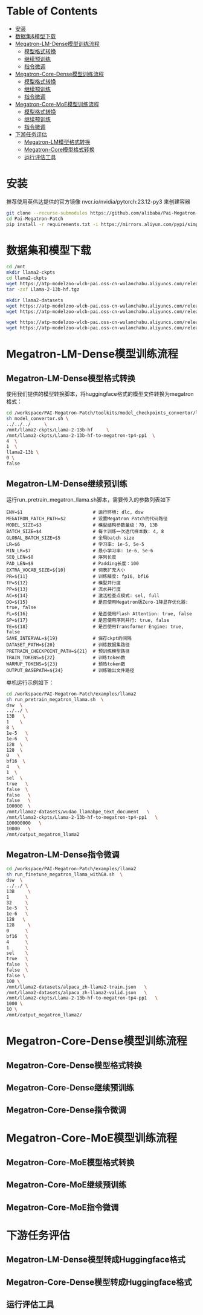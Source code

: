 # Table of Contents
   * [安装](#安装)
   * [数据集&模型下载](#数据集和模型下载)
   * [Megatron-LM-Dense模型训练流程](#Megatron-LM-Dense模型训练流程)
      * [模型格式转换](#Megatron-LM-Dense模型格式转换)
      * [继续预训练](#Megatron-LM-Dense继续预训练)
      * [指令微调](#Megatron-LM-Dense指令微调)
   * [Megatron-Core-Dense模型训练流程](#Megatron-Core-Dense模型训练流程)
      * [模型格式转换](#Megatron-Core-Dense模型格式转换)
      * [继续预训练](#Megatron-Core-Dense继续预训练)
      * [指令微调](#Megatron-Core-Dense指令微调)
   * [Megatron-Core-MoE模型训练流程](#Megatron-Core-MoE模型训练流程)
      * [模型格式转换](#Megatron-Core-MoE模型格式转换)
      * [继续预训练](#Megatron-Core-MoE继续预训练)
      * [指令微调](#Megatron-Core-MoE指令微调)
   * [下游任务评估](#下游任务评估)
      * [Megatron-LM模型格式转换](#Megatron-LM-Dense模型转成Huggingface格式)
      * [Megatron-Core模型格式转换](#Megatron-Core-Dense模型转成Huggingface格式)
      * [运行评估工具](#运行评估工具)

# 安装
推荐使用英伟达提供的官方镜像 nvcr.io/nvidia/pytorch:23.12-py3 来创建容器

```bash
git clone --recurse-submodules https://github.com/alibaba/Pai-Megatron-Patch.git
cd Pai-Megatron-Patch
pip install -r requirements.txt -i https://mirrors.aliyun.com/pypi/simple/
```


# 数据集和模型下载
```bash
cd /mnt
mkdir llama2-ckpts
cd llama2-ckpts
wget https://atp-modelzoo-wlcb-pai.oss-cn-wulanchabu.aliyuncs.com/release/models/pai-megatron-patch/llama2-ckpts/Llama-2-13b-hf.tgz
tar -zxf Llama-2-13b-hf.tgz

mkdir llama2-datasets
wget https://atp-modelzoo-wlcb-pai.oss-cn-wulanchabu.aliyuncs.com/release/models/pai-megatron-patch/llama2-datasets/wudao_llamabpe_text_document.bin
wget https://atp-modelzoo-wlcb-pai.oss-cn-wulanchabu.aliyuncs.com/release/models/pai-megatron-patch/llama2-datasets/wudao_llamabpe_text_document.idx

wget https://atp-modelzoo-wlcb-pai.oss-cn-wulanchabu.aliyuncs.com/release/models/pai-megatron-patch/llama2-datasets/alpaca_zh-llama2-train.json
wget https://atp-modelzoo-wlcb-pai.oss-cn-wulanchabu.aliyuncs.com/release/models/pai-megatron-patch/llama2-datasets/alpaca_zh-llama2-valid.json


```

# Megatron-LM-Dense模型训练流程

## Megatron-LM-Dense模型格式转换
使用我们提供的模型转换脚本，将huggingface格式的模型文件转换为megatron格式：
```bash
cd /workspace/PAI-Megatron-Patch/toolkits/model_checkpoints_convertor/llama
sh model_convertor.sh \
../../../     \
/mnt/llama2-ckpts/Llama-2-13b-hf     \
/mnt/llama2-ckpts/Llama-2-13b-hf-to-megatron-tp4-pp1  \
4  \
1  \
llama2-13b \
0 \
false
```

## Megatron-LM-Dense继续预训练
运行run_pretrain_megatron_llama.sh脚本，需要传入的参数列表如下
```
ENV=$1                          # 运行环境: dlc, dsw
MEGATRON_PATCH_PATH=$2          # 设置Megatron Patch的代码路径
MODEL_SIZE=$3                   # 模型结构参数量级：7B, 13B
BATCH_SIZE=$4                   # 每卡训练一次迭代样本数: 4, 8
GLOBAL_BATCH_SIZE=$5            # 全局batch size
LR=$6                           # 学习率: 1e-5, 5e-5
MIN_LR=$7                       # 最小学习率: 1e-6, 5e-6
SEQ_LEN=$8                      # 序列长度
PAD_LEN=$9                      # Padding长度：100
EXTRA_VOCAB_SIZE=${10}          # 词表扩充大小
PR=${11}                        # 训练精度: fp16, bf16
TP=${12}                        # 模型并行度
PP=${13}                        # 流水并行度
AC=${14}                        # 激活检查点模式: sel, full
DO=${15}                        # 是否使用Megatron版Zero-1降显存优化器: true, false
FL=${16}                        # 是否使用Flash Attention: true, false
SP=${17}                        # 是否使用序列并行: true, false
TE=${18}                        # 是否使用Transformer Engine: true, false
SAVE_INTERVAL=${19}             # 保存ckpt的间隔
DATASET_PATH=${20}              # 训练数据集路径
PRETRAIN_CHECKPOINT_PATH=${21}  # 预训练模型路径
TRAIN_TOKENS=${22}              # 训练token数
WARMUP_TOKENS=${23}             # 预热token数
OUTPUT_BASEPATH=${24}           # 训练输出文件路径
```
单机运行示例如下：
```bash
cd /workspace/PAI-Megatron-Patch/examples/llama2
sh run_pretrain_megatron_llama.sh  \
dsw  \
../../ \
13B   \
1    \
8 \
1e-5   \
1e-6   \
128  \
128  \
0   \
bf16  \
4   \
1  \
sel  \
true   \
false  \
false   \
false   \
100000  \
/mnt/llama2-datasets/wudao_llamabpe_text_document   \
/mnt/llama2-ckpts/Llama-2-13b-hf-to-megatron-tp4-pp1   \
100000000   \
10000   \
/mnt/output_megatron_llama2
```

## Megatron-LM-Dense指令微调

```bash
cd /workspace/PAI-Megatron-Patch/examples/llama2
sh run_finetune_megatron_llama_withGA.sh  \
dsw  \
../../ \
13B     \
1      \
32     \
1e-5   \
1e-6   \
128   \
128     \
0      \
bf16   \
4      \
1      \
sel    \
true   \
false  \
false  \
false \
100 \
/mnt/llama2-datasets/alpaca_zh-llama2-train.json   \
/mnt/llama2-datasets/alpaca_zh-llama2-valid.json   \
/mnt/llama2-ckpts/Llama-2-13b-hf-to-megatron-tp4-pp1   \
1000 \
10 \
/mnt/output_megatron_llama2/
```

# Megatron-Core-Dense模型训练流程

## Megatron-Core-Dense模型格式转换

## Megatron-Core-Dense继续预训练

## Megatron-Core-Dense指令微调

# Megatron-Core-MoE模型训练流程

## Megatron-Core-MoE模型格式转换

## Megatron-Core-MoE继续预训练

## Megatron-Core-MoE指令微调

# 下游任务评估

## Megatron-LM-Dense模型转成Huggingface格式

## Megatron-Core-Dense模型转成Huggingface格式

## 运行评估工具
